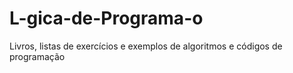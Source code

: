 # L-gica-de-Programa-o
Livros, listas de exercícios e exemplos de algoritmos e códigos de programação
